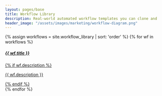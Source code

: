 ```yaml
---
layout: pages/base
title: Workflow Library
description: Real-world automated workflow templates you can clone and adapt.
header_image: "/assets/images/marketing/workflow-diagram.png"
---
```


<div class="row row-cols-1 row-cols-md-2 row-cols-lg-3 g-4">
  {% assign workflows = site.workflow_library | sort: 'order' %}
  {% for wf in workflows %}
    <div class="col">
      <a href="{{ wf.url }}" class="text-decoration-none">
        <div class="card h-100 shadow-sm border-0">
          <div class="card-body">
            <h5 class="card-title fw-semibold mb-2 d-flex align-items-center gap-2"><i class="bi bi-bar-chart-steps fs-6" style="color:#3b82f6;"></i> {{ wf.title }}</h5>
            {% if wf.description %}
              <p class="card-text small text-muted">{{ wf.description }}</p>
            {% endif %}
          </div>
        </div>
      </a>
    </div>
  {% endfor %}
</div> 